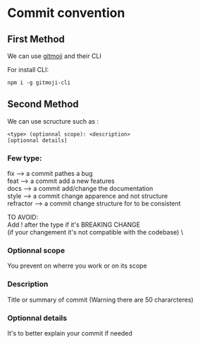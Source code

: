 # Commit convention 
## First Method 

We can use  [gitmoji](https://gitmoji.dev/) and their CLI 

For install CLI:
```
npm i -g gitmoji-cli
```

## Second Method 

We can use scructure such as :
```
<type> (optionnal scope): <description>
[optionnal details]
```

### Few type:
fix --> a commit pathes a bug \
feat --> a commit add a new features \
docs --> a commit add/change the documentation \
style --> a commit change apparence and not structure \
refractor --> a commit change structure for to be consistent

TO AVOID: \
Add ! after the type if it's BREAKING CHANGE  \
(if your changement it's not compatible with the codebase) \


### Optionnal scope
You prevent on wherre you work or on its scope 

### Description
Title or summary of commit (Warning there are 50 chararcteres)

### Optionnal details 
It's to better explain your commit if needed